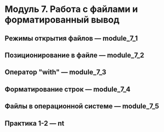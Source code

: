 # Модуль 7. Работа с файлами и форматированный вывод
## Режимы открытия файлов — module_7_1  
## Позиционирование в файле — module_7_2  
## Оператор "with" — module_7_3  
## Форматирование строк — module_7_4  
## Файлы в операционной системе — module_7_5  
## Практика 1-2 — nt  
